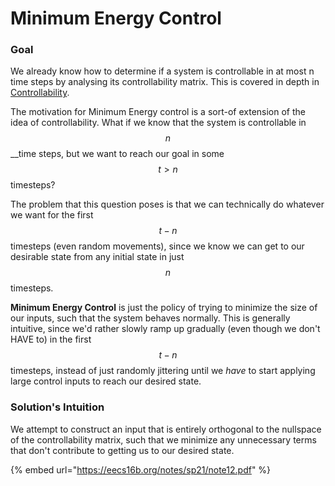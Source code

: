 # Minimum Energy Control

### Goal

We already know how to determine if a system is controllable in at most n time steps by analysing its controllability matrix. This is covered in depth in [Controllability](controllability.md).

The motivation for Minimum Energy control is a sort-of extension of the idea of controllability. What if we know that the system is controllable in $$n$$ __time steps, but we want to reach our goal in some $$t > n$$timesteps? 

The problem that this question poses is that we can technically do whatever we want for the first $$t - n$$timesteps \(even random movements\), since we know we can get to our desirable state from any initial state in just $$n $$timesteps.

**Minimum Energy Control** is just the policy of trying to minimize the size of our inputs, such that the system behaves normally. This is generally intuitive, since we'd rather slowly ramp up gradually \(even though we don't HAVE to\) in the first $$t-n $$timesteps, instead of just randomly jittering until we _have_ to start applying large control inputs to reach our desired state.

### Solution's Intuition

We attempt to construct an input that is entirely orthogonal to the nullspace of the controllability matrix, such that we minimize any unnecessary terms that don't contribute to getting us to our desired state. 

{% embed url="https://eecs16b.org/notes/sp21/note12.pdf" %}



